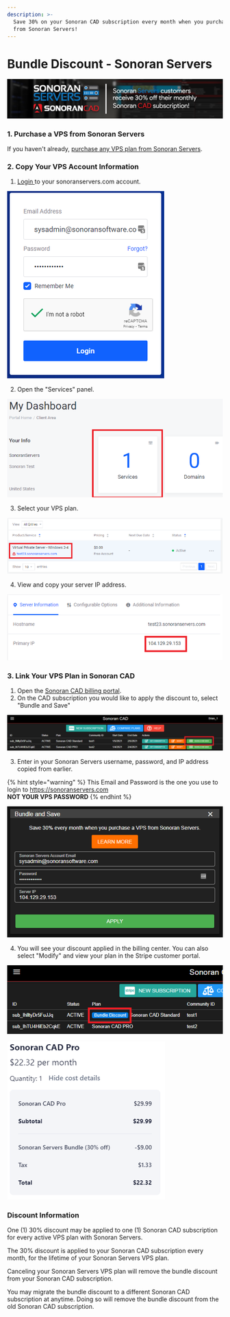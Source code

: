 ```yaml
---
description: >-
  Save 30% on your Sonoran CAD subscription every month when you purchase a VPS
  from Sonoran Servers!
---
```


# Bundle Discount - Sonoran Servers

![Sonoran Servers &amp; Sonoran CAD - Bundle and Save!](../../.gitbook/assets/image%20%2889%29.png)

### 1. Purchase a VPS from Sonoran Servers

If you haven't already, [purchase any VPS plan from Sonoran Servers](https://info.sonoranservers.com/tutorials/windows-server/purchasing-and-getting-started).

### 2. Copy Your VPS Account Information

1. [Login ](https://sonoranservers.com/index.php?rp=/login)to your sonoranservers.com account.

![Sonoran Servers - Login](../../.gitbook/assets/image%20%2891%29.png)



2. Open the "Services" panel.

![Sonoran Servers - Service Panel](../../.gitbook/assets/image%20%2886%29.png)

3. Select your VPS plan.

![Sonoran Servers - Products &amp; Plans](../../.gitbook/assets/image%20%2884%29.png)

4. View and copy your server IP address.

![Sonoran Servers - VPS Information](../../.gitbook/assets/image%20%2883%29.png)

### 3. Link Your VPS Plan in Sonoran CAD

1. Open the [Sonoran CAD billing portal](accessing-the-payment-center.md).
2. On the CAD subscription you would like to apply the discount to, select "Bundle and Save"

![Sonoran CAD - Billing Portal](../../.gitbook/assets/image%20%2892%29.png)

3. Enter in your Sonoran Servers username, password, and IP address copied from earlier.

{% hint style="warning" %}
This Email and Password is the one you use to login to https://sonoranservers.com  
**NOT YOUR VPS PASSWORD**
{% endhint %}

![Sonoran CAD - Bundle and Save](../../.gitbook/assets/image%20%2885%29.png)

4. You will see your discount applied in the billing center. You can also select "Modify" and view your plan in the Stripe customer portal.

![Sonoran CAD - Bundle Discount Applied](../../.gitbook/assets/image%20%2887%29.png)

![Stripe - Bundle Discount Applied](../../.gitbook/assets/image%20%2890%29.png)

### Discount Information

One \(1\) 30% discount may be applied to one \(1\) Sonoran CAD subscription for every active VPS plan with Sonoran Servers.

The 30% discount is applied to your Sonoran CAD subscription every month, for the lifetime of your Sonoran Servers VPS plan.

Canceling your Sonoran Servers VPS plan will remove the bundle discount from your Sonoran CAD subscription.

You may migrate the bundle discount to a different Sonoran CAD subscription at anytime. Doing so will remove the bundle discount from the old Sonoran CAD subscription.

